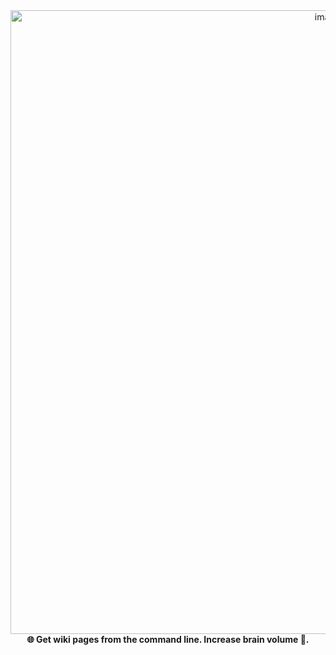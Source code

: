 <div align="center">
  <img width="998" alt="image" src="https://github.com/mal0ner/wikiscrape/assets/69983134/3b02e2fd-27d9-4264-9a5f-0e78e25a770a">
  <br>
  <b>🌐 Get wiki pages from the command line. Increase brain volume 🧠.</b>
</div>
